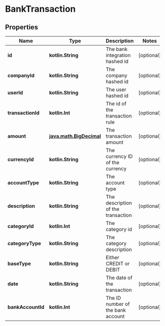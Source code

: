 
# BankTransaction

## Properties
Name | Type | Description | Notes
------------ | ------------- | ------------- | -------------
**id** | **kotlin.String** | The bank integration hashed id |  [optional]
**companyId** | **kotlin.String** | The company hashed id |  [optional]
**userId** | **kotlin.String** | The user hashed id |  [optional]
**transactionId** | **kotlin.Int** | The id of the transaction rule |  [optional]
**amount** | [**java.math.BigDecimal**](java.math.BigDecimal.md) | The transaction amount |  [optional]
**currencyId** | **kotlin.String** | The currency ID of the currency |  [optional]
**accountType** | **kotlin.String** | The account type |  [optional]
**description** | **kotlin.String** | The description of the transaction |  [optional]
**categoryId** | **kotlin.Int** | The category id |  [optional]
**categoryType** | **kotlin.String** | The category description |  [optional]
**baseType** | **kotlin.String** | Either CREDIT or DEBIT |  [optional]
**date** | **kotlin.String** | The date of the transaction |  [optional]
**bankAccountId** | **kotlin.Int** | The ID number of the bank account |  [optional]



